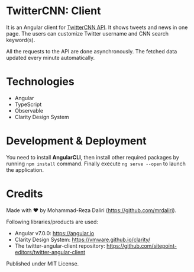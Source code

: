 # TwitterCNN: Client

It is an Angular client for [TwitterCNN API](https://github.com/mrdaliri/twittercnn-api). It shows tweets and news in one page. The users can customize Twitter username and CNN search keyword(s).

All the requests to the API are done asynchronously. The fetched data updated every minute automatically.
# Technologies

 - Angular
 - TypeScript
 - Observable
 - Clarity Design System
 
# Development & Deployment
You need to install **AngularCLI**, then install other required packages by running `npm install` command. Finally execute `ng serve --open` to launch the application.

# Credits

Made with ❤️ by Mohammad-Reza Daliri (https://github.com/mrdaliri).

Following libraries/products are used:
- Angular v7.0.0: https://angular.io
 - Clarity Design System: https://vmware.github.io/clarity/
- The twitter-angular-client repository: https://github.com/sitepoint-editors/twitter-angular-client

Published under MIT License.

